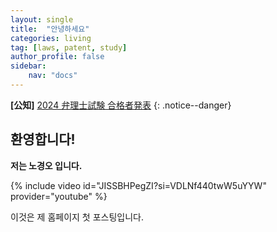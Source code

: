 ```yaml
---
layout: single
title:  "안녕하세요"
categories: living
tag: [laws, patent, study]
author_profile: false
sidebar:
    nav: "docs"
---
```


**[公知]** [2024 弁理士試験 合格者発表](https://www.jpo.go.jp/news/benrishi/shiken-gokaku/document/index/2024_benrishi_gokaku.pdf)
{: .notice--danger}

## 환영합니다!

**저는 노경오 입니다.**

{% include video id="JISSBHPegZI?si=VDLNf440twW5uYYW" provider="youtube" %}

이것은 제 홈페이지 첫 포스팅입니다.

